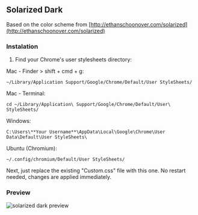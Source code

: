 ## Solarized Dark

Based on the color scheme from [http://ethanschoonover.com/solarized](http://ethanschoonover.com/solarized)

### Instalation

1. Find your Chrome's user stylesheets directory:

Mac - Finder > shift + cmd + g:

```
~/Library/Application Support/Google/Chrome/Default/User StyleSheets/
```

Mac - Terminal:

```
cd ~/Library/Application\ Support/Google/Chrome/Default/User\ StyleSheets/
```

Windows:

```
C:\Users\**Your Username**\AppData\Local\Google\Chrome\User Data\Default\User StyleSheets\
```

Ubuntu (Chromium):

```
~/.config/chromium/Default/User StyleSheets/
```

Next, just replace the existing "Custom.css" file with this one. No restart needed, changes are applied immediately.

### Preview

![solarized dark preview](https://raw.github.com/tricinel/chrome-dev-solarized-dark/master/chrome-dev-preview.png)